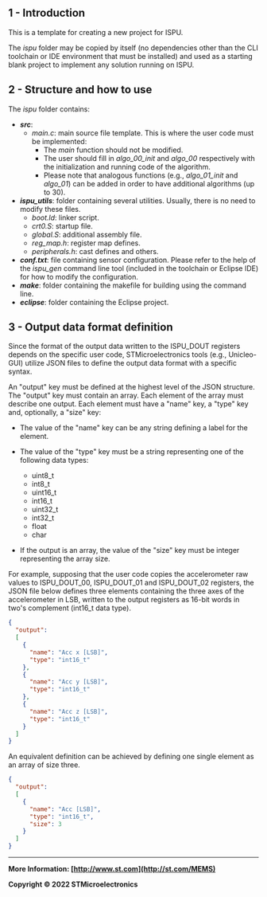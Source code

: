 ## 1 - Introduction

This is a template for creating a new project for ISPU.

The *ispu* folder may be copied by itself (no dependencies other than the CLI toolchain or IDE environment that must be installed) and used as a starting blank project to implement any solution running on ISPU.


## 2 - Structure and how to use

The *ispu* folder contains:

* ***src***:
  * *main.c*: main source file template. This is where the user code must be implemented:
    * The *main* function should not be modified.
    * The user should fill in *algo_00_init* and *algo_00* respectively with the initialization and running code of the algorithm.
    * Please note that analogous functions (e.g., *algo_01_init* and *algo_01*) can be added in order to have additional algorithms (up to 30).
* ***ispu_utils***: folder containing several utilities. Usually, there is no need to modify these files.
  * *boot.ld*: linker script.
  * *crt0.S*: startup file.
  * *global.S*: additional assembly file.
  * *reg_map.h*: register map defines.
  * *peripherals.h*: cast defines and others.
* ***conf.txt***: file containing sensor configuration. Please refer to the help of the *ispu_gen* command line tool (included in the toolchain or Eclipse IDE) for how to modify the configuration.
* ***make***: folder containing the makefile for building using the command line.
* ***eclipse***: folder containing the Eclipse project.

## 3 - Output data format definition

Since the format of the output data written to the ISPU_DOUT registers depends on the specific user code, STMicroelectronics tools (e.g., Unicleo-GUI) utilize JSON files to define the output data format with a specific syntax.

An "output" key must be defined at the highest level of the JSON structure. The "output" key must contain an array. Each element of the array must describe one output. Each element must have a "name" key, a "type" key and, optionally, a "size" key:

- The value of the "name" key can be any string defining a label for the element.

- The value of the "type" key must be a string representing one of the following data types:
  - uint8_t
  - int8_t
  - uint16_t
  - int16_t
  - uint32_t
  - int32_t
  - float
  - char
- If the output is an array, the value of the "size" key must be integer representing the array size.

For example, supposing that the user code copies the accelerometer raw values to ISPU_DOUT_00, ISPU_DOUT_01 and ISPU_DOUT_02 registers, the JSON file below defines three elements containing the three axes of the accelerometer in LSB, written to the output registers as 16-bit words in two's complement (int16_t data type).

```json
{
  "output":
  [
    {
      "name": "Acc x [LSB]",
      "type": "int16_t"
    },
    {
      "name": "Acc y [LSB]",
      "type": "int16_t"
    },
    {
      "name": "Acc z [LSB]",
      "type": "int16_t"
    }
  ]
}
```

An equivalent definition can be achieved by defining one single element as an array of size three.

```json
{
  "output":
  [
    {
      "name": "Acc [LSB]",
      "type": "int16_t",
      "size": 3
    }
  ]
}
```

------

**More Information: [http://www.st.com](http://st.com/MEMS)**

**Copyright © 2022 STMicroelectronics**